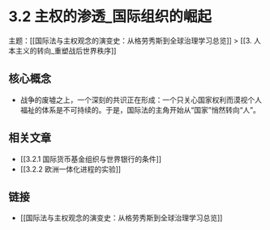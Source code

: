 # 3.2 主权的渗透_国际组织的崛起

主题：[[国际法与主权观念的演变史：从格劳秀斯到全球治理学习总览]] > [[3. 人本主义的转向_重塑战后世界秩序]]

## 核心概念

- 战争的废墟之上，一个深刻的共识正在形成：一个只关心国家权利而漠视个人福祉的体系是不可持续的。于是，国际法的主角开始从“国家”悄然转向“人”。

## 相关文章

- [[3.2.1 国际货币基金组织与世界银行的条件]]
- [[3.2.2 欧洲一体化进程的实验]]

## 链接

- [[国际法与主权观念的演变史：从格劳秀斯到全球治理学习总览]]
